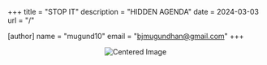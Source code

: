 +++
title = "STOP IT"
description = "HIDDEN AGENDA"
date = 2024-03-03
url = "/"

[author]
name = "mugund10"
email = "bjmugundhan@gmail.com"
+++




<p align="center">
  <img src="https://c.tenor.com/wmSc-TlZvTwAAAAC/tenor.gif" alt="Centered Image" />
</p>

